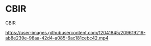# CBIR

CBIR

https://user-images.githubusercontent.com/12041845/209619219-ab8e239e-98aa-42d4-a085-6ac181cebc42.mp4
